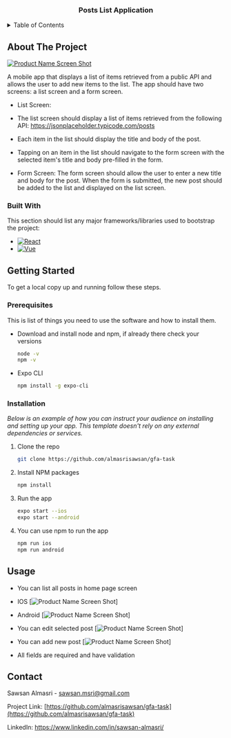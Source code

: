 
<!-- PROJECT LOGO -->
<br />
<div align="center">

  <h3 align="center">Posts List Application</h3>
</div>

<!-- TABLE OF CONTENTS -->
<details>
  <summary>Table of Contents</summary>
  <ol>
    <li>
      <a href="#about-the-project">About The Project</a>
      <ul>
        <li><a href="#built-with">Built With</a></li>
      </ul>
    </li>
    <li>
      <a href="#getting-started">Getting Started</a>
      <ul>
        <li><a href="#prerequisites">Prerequisites</a></li>
        <li><a href="#installation">Installation</a></li>
      </ul>
    </li>
    <li><a href="#usage">Usage</a></li>
    <li><a href="#contact">Contact</a></li>

  </ol>
</details>

<!-- ABOUT THE PROJECT -->
## About The Project

[![Product Name Screen Shot][product-screenshot]](https://example.com)

A mobile app that displays a list of items retrieved from a public API and allows the user to
add new items to the list. The app should have two screens: a list screen and a form screen.

* List Screen:

* The list screen should display a list of items retrieved from the following API:
<https://jsonplaceholder.typicode.com/posts>

* Each item in the list should display the title and body of the post.
* Tapping on an item in the list should navigate to the form screen with the selected item's
title and body pre-filled in the form.

* Form Screen:
The form screen should allow the user to enter a new title and body for the post.
When the form is submitted, the new post should be added to the list and displayed on the list
screen.

### Built With

This section should list any major frameworks/libraries used to bootstrap the project:

* [![React][React.js]][React-url]
* [![Vue][Base.js]][Base-url]

<!-- GETTING STARTED -->
## Getting Started

To get a local copy up and running follow these steps.

### Prerequisites

This is list of things you need to use the software and how to install them.

* Download and install node and npm, if already there check your versions

  ```sh
  node -v
  npm -v
  ```

* Expo CLI

  ```sh
  npm install -g expo-cli
  ```

### Installation

_Below is an example of how you can instruct your audience on installing and setting up your app. This template doesn't rely on any external dependencies or services._

1. Clone the repo

   ```sh
   git clone https://github.com/almasrisawsan/gfa-task
   ```

2. Install NPM packages

   ```sh
   npm install
   ```

3. Run the app

   ```sh
   expo start --ios
   expo start --android
   ```

4. You can use npm to run the app

   ```sh
   npm run ios
   npm run android
   ```  

<!-- USAGE EXAMPLES -->
## Usage

* You can list all posts in home page screen
* IOS
[![Product Name Screen Shot][home-screenshot]]

* Android
[![Product Name Screen Shot][android-screenshot]]

* You can edit selected post
[![Product Name Screen Shot][edit-screenshot]]

* You can add new post
[![Product Name Screen Shot][add-screenshot]]

* All fields are required and have validation

<!-- CONTACT -->
## Contact

Sawsan Almasri - <sawsan.msri@gmail.com>

Project Link: [https://github.com/almasrisawsan/gfa-task](https://github.com/almasrisawsan/gfa-task)

LinkedIn: <https://www.linkedin.com/in/sawsan-almasri/>

<!-- MARKDOWN LINKS & IMAGES -->
<!-- https://www.markdownguide.org/basic-syntax/#reference-style-links -->
[product-screenshot]: assets/home-screen.png
[home-screenshot]: assets/home-screen.png
[android-screenshot]: assets/android-home.png
[edit-screenshot]: assets/edit-screen.png
[add-screenshot]: assets/add-screen.png
[React.js]: https://img.shields.io/badge/React-React%20Native-black
[React-url]: https://reactnative.dev/
[Base.js]: https://img.shields.io/badge/React-Native%20Base-blue
[Base-url]: https://nativebase.io/
